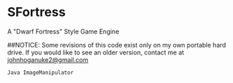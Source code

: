 # SFortress
A "Dwarf Fortress" Style Game Engine

##NOTICE:
Some revisions of this code exist only on my own portable hard drive. If you would like to see an older version, contact me at johnhoganuke2@gmail.com

`Java ImageManipulator`
